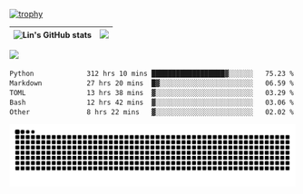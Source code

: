 [![trophy](https://github-profile-trophy.vercel.app/?username=ocss884&column=7)](https://github.com/ocss884)

| ![Lin's GitHub stats](https://github-readme-stats.vercel.app/api?username=ocss884&show_icons=true&hide_border=True&count_private=true) | ![](https://github-readme-streak-stats.herokuapp.com?user=ocss884&hide_border=true&date_format=M%20j%5B%2C%20Y%5D&ring=7EDDCF&fire=7EDDCF") |
| ------------------------------------------------------------ | ------------------------------------------------------------ |

![](https://komarev.com/ghpvc/?username=ocss884&color=brightgreen)

<!--START_SECTION:waka-->

```txt
Python             312 hrs 10 mins ██████████████████▓░░░░░░   75.23 %
Markdown           27 hrs 20 mins  █▓░░░░░░░░░░░░░░░░░░░░░░░   06.59 %
TOML               13 hrs 38 mins  ▓░░░░░░░░░░░░░░░░░░░░░░░░   03.29 %
Bash               12 hrs 42 mins  ▓░░░░░░░░░░░░░░░░░░░░░░░░   03.06 %
Other              8 hrs 22 mins   ▓░░░░░░░░░░░░░░░░░░░░░░░░   02.02 %
```

<!--END_SECTION:waka-->

<p align="center">
   <img src="https://github.com/ocss884/ocss884/blob/output/github-snake.svg" alt="snake">
</p>

